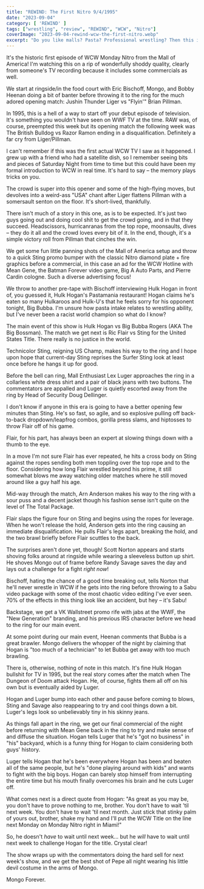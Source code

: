 ```yaml
---
title: "REWIND: The First Nitro 9/4/1995"
date: "2023-09-04"
category: [ 'REWIND' ]
tags: ["wrestling", "review", "REWIND", "WCW", "Nitro"]
coverImage: "2023-09-04-rewind-wcw-the-first-nitro.webp"
excerpt: "Do you like malls? Pasta? Professional wrestling? Then this is the show for you!"
---
```


It's the historic first episode of WCW Monday Nitro from the Mall of America! I'm watching this on a rip of wonderfully shoddy quality, clearly from someone's TV recording because it includes some commercials as well.

We start at ringside/in the food court with Eric Bischoff, Mongo, and Bobby Heenan doing a bit of banter before throwing it to the ring for the much adored opening match: Jushin Thunder Liger vs "Flyin'" Brian Pillman.

In 1995, this is a hell of a way to start off your debut episode of television. It's something you wouldn't have seen on WWF TV at the time. RAW was, of course, preempted this week but its opening match the following week was The British Bulldog vs Razor Ramon ending in a disqualification. Definitely a far cry from Liger/Pillman.

I can't remember if this was the first actual WCW TV I saw as it happened. I grew up with a friend who had a satellite dish, so I remember seeing bits and pieces of Saturday Night from time to time but this could have been my formal introduction to WCW in real time. It's hard to say – the memory plays tricks on you.

The crowd is super into this opener and some of the high-flying moves, but devolves into a weird-ass "USA" chant after Liger flattens Pillman with a somersault senton on the floor. It's short-lived, thankfully.

There isn't much of a story in this one, as is to be expected. It's just two guys going out and doing cool shit to get the crowd going, and in that they succeed. Headscissors, hurricanranas from the top rope, moonsaults, dives – they do it all and the crowd loves every bit of it. In the end, though, it's a simple victory roll from Pillman that cinches the win.

We get some fun little panning shots of the Mall of America setup and throw to a quick Sting promo bumper with the classic Nitro diamond plate + fire graphics before a commercial, in this case an ad for the WCW Hotline with Mean Gene, the Batman Forever video game, Big A Auto Parts, and Pierre Cardin cologne. Such a diverse advertising focus!

We throw to another pre-tape with Bischoff interviewing Hulk Hogan in front of, you guessed it, Hulk Hogan's Pastamania restaurant! Hogan claims he's eaten so many Hulkaroos and Hulk-U's that he feels sorry for his opponent tonight, Big Bubba. I'm unsure how pasta intake relates to wrestling ability, but I've never been a racist world champion so what do I know?

The main event of this show is Hulk Hogan vs Big Bubba Rogers (AKA The Big Bossman). The match we get next is Ric Flair vs Sting for the United States Title. There really is no justice in the world.

Technicolor Sting, reigning US Champ, makes his way to the ring and I hope upon hope that current-day Sting reprises the Surfer Sting look at least once before he hangs it up for good.

Before the bell can ring, Mall Enthusiast Lex Luger approaches the ring in a collarless white dress shirt and a pair of black jeans with two buttons. The commentators are appalled and Luger is quietly escorted away from the ring by Head of Security Doug Dellinger.

I don't know if anyone in this era is going to have a better opening few minutes than Sting. He's so fast, so agile, and so explosive pulling off back-to-back dropdown/leapfrog combos, gorilla press slams, and hiptosses to throw Flair off of his game.

Flair, for his part, has always been an expert at slowing things down with a thumb to the eye.

In a move I'm not sure Flair has ever repeated, he hits a cross body on Sting against the ropes sending both men toppling over the top rope and to the floor. Considering how long Flair wrestled beyond his prime, it still somewhat blows me away watching older matches where he still moved around like a guy half his age.

Mid-way through the match, Arn Anderson makes his way to the ring with a sour puss and a decent jacket though his fashion sense isn't quite on the level of The Total Package.

Flair slaps the figure four on Sting and begins using the ropes for leverage. When he won't release the hold, Anderson gets into the ring causing an immediate disqualification. He pulls Flair's legs apart, breaking the hold, and the two brawl briefly before Flair scuttles to the back.

The surprises aren't done yet, though! Scott Norton appears and starts shoving folks around at ringside while wearing a sleeveless button up shirt. He shoves Mongo out of frame before Randy Savage saves the day and lays out a challenge for a fight *right now*!

Bischoff, hating the chance of a good time breaking out, tells Norton that he'll never wrestle in WCW if he gets into the ring before throwing to a Sabu video package with some of the most chaotic video editing I've ever seen. 70% of the effects in this thing look like an accident, but hey – it's Sabu!

Backstage, we get a VK Wallstreet promo rife with jabs at the WWF, the "New Generation" branding, and his previous IRS character before we head to the ring for our main event.

At some point during our main event, Heenan comments that Bubba is a great brawler. Mongo delivers the whopper of the night by claiming that Hogan is "too much of a technician" to let Bubba get away with too much brawling.

There is, otherwise, nothing of note in this match. It's fine Hulk Hogan bullshit for TV in 1995, but the real story comes after the match when The Dungeon of Doom attack Hogan. He, of course, fights them all off on his own but is eventually aided by Luger.

Hogan and Luger bump into each other and pause before coming to blows, Sting and Savage also reappearing to try and cool things down a bit. Luger's legs look so unbelievably tiny in his skinny jeans.

As things fall apart in the ring, we get our final commercial of the night before returning with Mean Gene back in the ring to try and make sense of and diffuse the situation. Hogan tells Luger that he's "got no business" in "his" backyard, which is a funny thing for Hogan to claim considering both guys' history.

Luger tells Hogan that he's been everywhere Hogan has been and beaten all of the same people, but he's "done playing around with kids" and wants to fight with the big boys. Hogan can barely stop himself from interrupting the entire time but his mouth finally overcomes his brain and he cuts Luger off.

What comes next is a direct quote from Hogan: "As great as you may be, you don't have to prove nothing to me, brother. You don't have to wait 'til next week. You don't have to wait 'til next month. Just stick that stinky palm of yours out, brother, shake my hand and I'll put the WCW Title on the line next Monday on Monday Nitro right in Miami!"

So, he doesn't *have* to wait until next week... but he *will* have to wait until next week to challenge Hogan for the title. Crystal clear!

The show wraps up with the commentators doing the hard sell for next week's show, and we get the best shot of Pepe all night wearing his little devil costume in the arms of Mongo.

Mongo Forever.